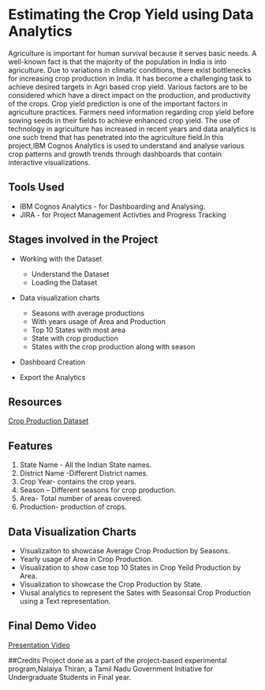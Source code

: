 # Estimating the Crop Yield using Data Analytics

Agriculture is important for human survival because it serves basic needs. A well-known fact is that the majority of the population in India is into agriculture. Due to variations in climatic conditions, there exist bottlenecks for increasing crop production in India. It has become a challenging task to achieve desired targets in Agri based crop yield. Various factors are to be considered which have a direct impact on the production, and productivity of the crops. Crop yield prediction is one of the important factors in agriculture practices. Farmers need information regarding crop yield before sowing seeds in their fields to achieve enhanced crop yield. The use of technology in agriculture has increased in recent years and data analytics is one such trend that has penetrated into the agriculture field.In this project,IBM Cognos Analytics is used to understand and analyse various crop patterns and growth trends through dashboards that contain interactive visualizations.

## Tools Used
* IBM Cognos Analytics - for Dashboarding and Analysing.
* JIRA - for Project Management Activties and Progress Tracking

## Stages involved in the Project
* Working with the Dataset
    - Understand the Dataset
    - Loading the Dataset

* Data visualization charts

    - Seasons with average productions
    - With years usage of Area and Production
    - Top 10 States with most area
    - State with crop production
    - States with the crop production along with season
* Dashboard Creation

* Export the Analytics

## Resources

 [Crop Production Dataset](https://www.kaggle.com/datasets/abhinand05/crop-production-in-india)
 
 
## Features

1. State Name - All the Indian State names.
2. District Name -Different District names.
3. Crop Year- contains the crop years.
4. Season – Different seasons for crop production.
5. Area- Total number of areas covered.
6. Production- production of crops.

## Data Visualization Charts

* Visualizaiton to showcase Average Crop Production by Seasons.
* Yearly usage of Area in Crop Production.
* Visualization to show case top 10 States in Crop Yeild Production by Area.
* Visualization to showcase the Crop Production by State.
* Viusal analytics to represent the Sates with Seasonsal Crop Production using a Text representation.

## Final Demo Video

[Presentation Video](https://youtu.be/SL4d9woWIbo)


##Credits
Project done as a part of the project-based experimental program,Nalaiya Thiran, a Tamil Nadu Government Initiative for Undergraduate Students in Final year.



